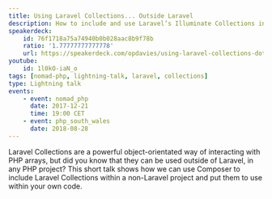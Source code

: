 ```yaml
---
title: Using Laravel Collections... Outside Laravel
description: How to include and use Laravel’s Illuminate Collections in your non-Laravel PHP projects.
speakerdeck:
    id: 76f1718a75a74940b0b028aac8b9f78b
    ratio: '1.77777777777778'
    url: https://speakerdeck.com/opdavies/using-laravel-collections-dot-dot-dot-outside-laravel-php-south-wales-august-2018
youtube:
    id: 1l0kO-iaN_o
tags: [nomad-php, lightning-talk, laravel, collections]
type: Lightning talk
events:
    - event: nomad_php
      date: 2017-12-21
      time: 19:00 CET
    - event: php_south_wales
      date: 2018-08-28
---
```

Laravel Collections are a powerful object-orientated way of interacting with PHP arrays, but did you know that they can be used outside of Laravel, in any PHP project? This short talk shows how we can use Composer to include Laravel Collections within a non-Laravel project and put them to use within your own code.
